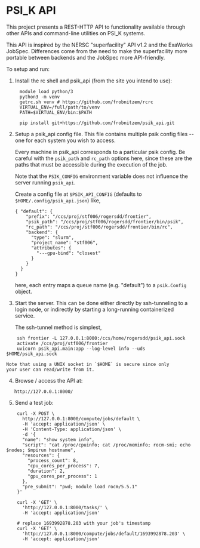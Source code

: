 PSI\_K API
========

This project presents a REST-HTTP API to
functionality available through other APIs and
command-line utilities on PSI\_K systems.

This API is inspired by the NERSC "superfacility" API
v1.2 and the ExaWorks JobSpec.  Differences come from
the need to make the superfacility more portable between
backends and the JobSpec more API-friendly.

To setup and run:

1. Install the rc shell and psik\_api (from the site you intend to use):

```
     module load python/3
     python3 -m venv
     getrc.sh venv # https://github.com/frobnitzem/rcrc
     VIRTUAL_ENV=/full/path/to/venv
     PATH=$VIRTUAL_ENV/bin:$PATH
   
     pip install git+https://github.com/frobnitzem/psik_api.git
```

2. Setup a psik\_api config file.  This file contains multiple
   psik config files -- one for each system you wish to access.

   Every machine in psik\_api corresponds to a particular
   psik config.  Be careful with the `psik_path` and `rc_path`
   options here, since these are the paths that must be
   accessible during the execution of the job.

   Note that the `PSIK_CONFIG` environment variable does not
   influence the server running `psik_api`.

   Create a config file at `$PSIK_API_CONFIG` (defaults to
   `$HOME/.config/psik_api.json`) like,

       { "default": {
           "prefix": "/ccs/proj/stf006/rogersdd/frontier",
           "psik_path": "/ccs/proj/stf006/rogersdd/frontier/bin/psik",
           "rc_path": "/ccs/proj/stf006/rogersdd/frontier/bin/rc",
           "backend": {
             "type": "slurm",
             "project_name": "stf006",
             "attributes": {
               "---gpu-bind": "closest"
             }
           }
         }
       }

   here, each entry maps a queue name (e.g. "default") to
   a `psik.Config` object.

3. Start the server.  This can be done either directly
   by ssh-tunneling to a login node, or indirectly
   by starting a long-running containerized service.

   The ssh-tunnel method is simplest,

```
    ssh frontier -L 127.0.0.1:8000:/ccs/home/rogersdd/psik_api.sock
    activate /ccs/proj/stf006/frontier
    uvicorn psik_api.main:app --log-level info --uds $HOME/psik_api.sock
```

    Note that using a UNIX socket in `$HOME` is secure since only
    your user can read/write from it.

4. Browse / access the API at:

```
   http://127.0.0.1:8000/
```

5. Send a test job:

```
    curl -X POST \
      http://127.0.0.1:8000/compute/jobs/default \
      -H 'accept: application/json' \
      -H 'Content-Type: application/json' \
      -d '{
      "name": "show system info",
      "script": "cat /proc/cpuinfo; cat /proc/meminfo; rocm-smi; echo $nodes; $mpirun hostname",
      "resources": {
        "process_count": 8,
        "cpu_cores_per_process": 7,
        "duration": 2,
        "gpu_cores_per_process": 1
      },
      "pre_submit": "pwd; module load rocm/5.5.1"
    }'

    curl -X 'GET' \
      'http://127.0.0.1:8000/tasks/' \
      -H 'accept: application/json'

    # replace 1693992878.203 with your job's timestamp
    curl -X 'GET' \
      'http://127.0.0.1:8000/compute/jobs/default/1693992878.203' \
      -H 'accept: application/json'
```
